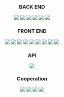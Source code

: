 <h3 align="center">
  BACK END
</h3>

<p align="center">
  <img src="https://img.shields.io/badge/-Node.js-black?logo=Node.js"/>
  <img src="https://img.shields.io/badge/-express-blue?logo=Express"/>
  <img src="https://img.shields.io/badge/-Mongo%20DB-white?logo=MongoDB"/>
  <img src="https://img.shields.io/badge/-kakao%20Login-black?logo=Kakao">
  <img src="https://img.shields.io/badge/-JWT-red?logo=JSON%20Web%20Tokens">
  <img src="https://img.shields.io/badge/-Swagger-black?logo=Swagger">
</p>

<h3 align="center">
  FRONT END
</h3>

<p align="center">  
  <img src="https://img.shields.io/badge/HTML-white?logo=html5"/>
  <img src= "https://img.shields.io/badge/CSS-blue?logo=css3"/>
  <img src="https://img.shields.io/badge/ES6-black?logo=JavaScript"/>
  <img src= "https://img.shields.io/badge/TypeScript-black?logo=typescript&logoColor=blue"/>
  <img src= "https://img.shields.io/badge/React-black?logo=react"/>
  <img src= "https://img.shields.io/badge/Redux-593D88?logo=Redux&logoColor=white"/>
  <img src= "https://img.shields.io/badge/ReduxSaga-999999?logo=Redux-saga&logoColor=white"/>
  <img src= "https://img.shields.io/badge/-emotion-ff69b4"/>
  <img src="https://img.shields.io/badge/Storybook-white?logo=Storybook"/>
</p>

<h3 align="center">
  API
</h3>
<p align="center">
<img src="https://img.shields.io/badge/-TMDB-0D253F"/>
</p>

<h3 align="center">  
  Cooperation
</h3>
<p align="center">
  <img src="https://img.shields.io/badge/Notion-white?logo=notion&logoColor=black">
  <img src="https://img.shields.io/badge/GitHub-100000?logo=github" />
  <img src= "https://img.shields.io/badge/Git-FF4500?logo=git&logoColor=white"/>
<img src="https://img.shields.io/badge/-slack-%234A154B?logo=Slack"/>
</p>
